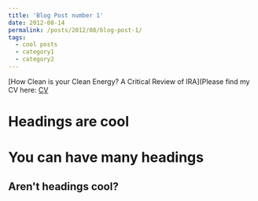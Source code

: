 ```yaml
---
title: 'Blog Post number 1'
date: 2012-08-14
permalink: /posts/2012/08/blog-post-1/
tags:
  - cool posts
  - category1
  - category2
---
```


[How Clean is your Clean Energy? A Critical Review of IRA](Please find my CV here: [CV](https://www.dropbox.com/preview/Piyush_A_CV.pdf?context=content_suggestions&role=personal)

Headings are cool
======

You can have many headings
======

Aren't headings cool?
------
